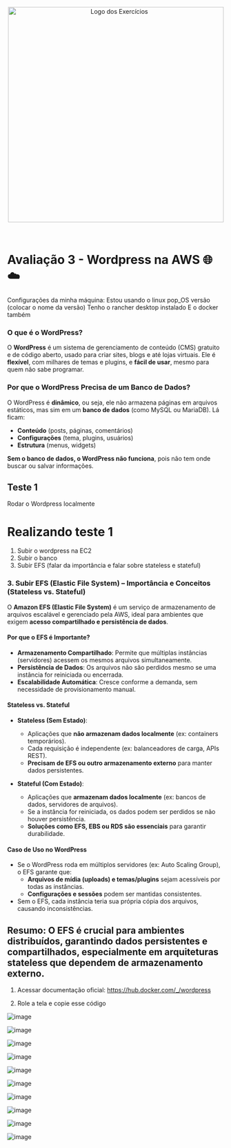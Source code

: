 <p align="center">
  <img src="https://github.com/user-attachments/assets/fc8a7bf4-b1bf-45ee-84d0-8ffffbf0cec9" alt="Logo dos Exercícios" width="500">
</p>
<br>

# Avaliação 3 - Wordpress na AWS 🌐☁️

Configurações da minha máquina:
Estou usando o linux pop_OS versão (colocar o nome da versão)
Tenho o rancher desktop instalado
E o docker também

### **O que é o WordPress?**  

O **WordPress** é um sistema de gerenciamento de conteúdo (CMS) gratuito e de código aberto, usado para criar sites, blogs e até lojas virtuais. Ele é **flexível**, com milhares de temas e plugins, e **fácil de usar**, mesmo para quem não sabe programar.  

### **Por que o WordPress Precisa de um Banco de Dados?**  

O WordPress é **dinâmico**, ou seja, ele não armazena páginas em arquivos estáticos, mas sim em um **banco de dados** (como MySQL ou MariaDB). Lá ficam:  
- **Conteúdo** (posts, páginas, comentários)  
- **Configurações** (tema, plugins, usuários)  
- **Estrutura** (menus, widgets)  

**Sem o banco de dados, o WordPress não funciona**, pois não tem onde buscar ou salvar informações.

## Teste 1

Rodar o Wordpress localmente

# Realizando teste 1
1. Subir o wordpress na EC2
2. Subir o banco
3. Subir EFS (falar da importância e falar sobre stateless e stateful)

### **3. Subir EFS (Elastic File System) – Importância e Conceitos (Stateless vs. Stateful)**  

O **Amazon EFS (Elastic File System)** é um serviço de armazenamento de arquivos escalável e gerenciado pela AWS, ideal para ambientes que exigem **acesso compartilhado e persistência de dados**.  

#### **Por que o EFS é Importante?**  
- **Armazenamento Compartilhado**: Permite que múltiplas instâncias (servidores) acessem os mesmos arquivos simultaneamente.  
- **Persistência de Dados**: Os arquivos não são perdidos mesmo se uma instância for reiniciada ou encerrada.  
- **Escalabilidade Automática**: Cresce conforme a demanda, sem necessidade de provisionamento manual.  

#### **Stateless vs. Stateful**  
- **Stateless (Sem Estado)**:  
  - Aplicações que **não armazenam dados localmente** (ex: containers temporários).  
  - Cada requisição é independente (ex: balanceadores de carga, APIs REST).  
  - **Precisam de EFS ou outro armazenamento externo** para manter dados persistentes.  

- **Stateful (Com Estado)**:  
  - Aplicações que **armazenam dados localmente** (ex: bancos de dados, servidores de arquivos).  
  - Se a instância for reiniciada, os dados podem ser perdidos se não houver persistência.  
  - **Soluções como EFS, EBS ou RDS são essenciais** para garantir durabilidade.  

#### **Caso de Uso no WordPress**  

- Se o WordPress roda em múltiplos servidores (ex: Auto Scaling Group), o EFS garante que:  
  - **Arquivos de mídia (uploads) e temas/plugins** sejam acessíveis por todas as instâncias.  
  - **Configurações e sessões** podem ser mantidas consistentes.  
- Sem o EFS, cada instância teria sua própria cópia dos arquivos, causando inconsistências.  

**Resumo**: O EFS é crucial para ambientes distribuídos, garantindo **dados persistentes e compartilhados**, especialmente em arquiteturas **stateless** que dependem de armazenamento externo.
---

1. Acessar documentação oficial:
https://hub.docker.com/_/wordpress

2. Role a tela e copie esse código

![image](https://github.com/user-attachments/assets/4ac23622-3950-43e1-b991-056657fdcb1f)

![image](https://github.com/user-attachments/assets/af0303ba-51b4-48f6-a655-f4379adee47b)

![image](https://github.com/user-attachments/assets/73d70764-44bc-449a-9a43-cdc4eb6448f6)

![image](https://github.com/user-attachments/assets/bc776630-1cb7-4a19-a3a9-e7ec35d9b5b6)

![image](https://github.com/user-attachments/assets/b74d32cb-69c8-403d-9c04-b4f747d9432c)

![image](https://github.com/user-attachments/assets/da16c74e-238c-4b00-9cc6-7f2b6a443a24)

![image](https://github.com/user-attachments/assets/6e1422a7-aa73-4c95-88ff-d5d1e1ed2433)

![image](https://github.com/user-attachments/assets/336d963f-9f79-4c6d-ad0c-8594f531a509)

![image](https://github.com/user-attachments/assets/a7a25533-7eef-4d0c-9525-cf7a2d614da1)

![image](https://github.com/user-attachments/assets/0ac5f771-c3e4-4c71-a6a8-549329e92637)
